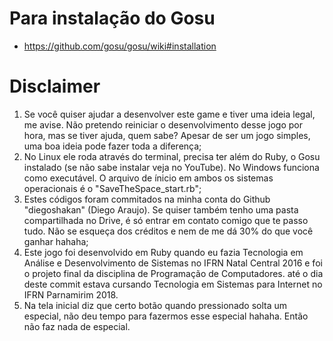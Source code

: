 # Para instalação do Gosu
 - https://github.com/gosu/gosu/wiki#installation

# Disclaimer
1. Se você quiser ajudar a desenvolver este game e tiver uma ideia legal, me avise. Não pretendo reiniciar o desenvolvimento desse jogo por hora, mas se tiver ajuda, quem sabe? Apesar de ser um jogo simples, uma boa ideia pode fazer toda a diferença;
1. No Linux ele roda através do terminal, precisa ter além do Ruby, o Gosu instalado (se não sabe instalar veja no YouTube). No Windows funciona como executável. O arquivo de ínicio em ambos os sistemas operacionais é o "SaveTheSpace_start.rb";
1. Estes códigos foram commitados na minha conta do Github "diegoshakan" (Diego Araujo). Se quiser também tenho uma pasta compartilhada no Drive, é só entrar em contato comigo que te passo tudo. Não se esqueça dos créditos e nem de me dá 30% do que você ganhar hahaha;
1. Este jogo foi desenvolvido em Ruby quando eu fazia Tecnologia em Análise e Desenvolvimento de Sistemas no IFRN Natal Central 2016 e foi o projeto final da disciplina de Programação de Computadores. até o dia deste commit estava cursando Tecnologia em Sistemas para Internet no IFRN Parnamirim 2018.
1. Na tela inicial diz que certo botão quando pressionado solta um especial, não deu tempo para fazermos esse especial hahaha. Então não faz nada de especial.

